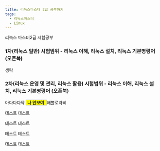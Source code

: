 ```yaml
---
title: 리눅스마스터 2급 공부하기
tags:
  - 리눅스마스터
  - Linux
---
```

리눅스 마스터2급 시험공부<br>

<script src="{{ site.baseurl }}/theme/js/linux-master.js"></script>

<!--more-->
### 1차(리눅스 일반) 시험범위 - 리눅스 이해, 리눅스 설치, 리눅스 기본명령어 (오픈북)
<p>
  생략
</p>

### 2차(리눅스 운영 및 관리, 리눅스 활용) 시험범위 - 리눅스 이해, 리눅스 설치, 리눅스 기본명령어 (오픈북)
<p>
  아다다다닥 
  <span style="border: 1px solid silver; padding: 0px 4px 0px 4px; background-color: yellow">
    <span :class="{on:displayNone}" style="font-weight: bold;" >나 안보여</span>
  </span>
  애뽈로라삐
</p>
<p>
  테스트 테스트
</p>
<p>
  테스트 테스트
</p>
<p>
  테스트 테스트
</p>
<p>
  테스트 테스트
</p>


<a href="javascript:" class="float" onclick="myFunction()">
  <i class="fa fa-plus my-float"></i>
</a>


